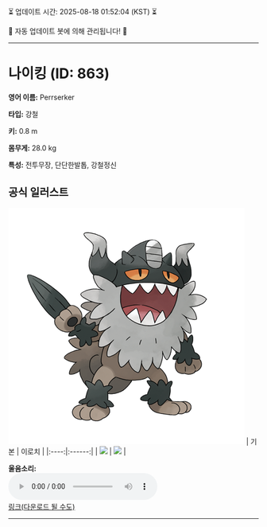 
⏳ 업데이트 시간: 2025-08-18 01:52:04 (KST) ⏳

🤖 자동 업데이트 봇에 의해 관리됩니다! 🤖

---

# 나이킹 (ID: 863)
**영어 이름:** Perrserker

**타입:** 강철

**키:** 0.8 m

**몸무게:** 28.0 kg

**특성:** 전투무장, 단단한발톱, 강철정신

## 공식 일러스트
![](https://raw.githubusercontent.com/PokeAPI/sprites/master/sprites/pokemon/other/official-artwork/863.png)
| 기본 | 이로치 |
|:----:|:------:|
| <img src="http://play.pokemonshowdown.com/sprites/ani/perrserker.gif" width="200"> | <img src="http://play.pokemonshowdown.com/sprites/ani-shiny/perrserker.gif" width="200"> |

**울음소리:**<br><audio controls src="https://raw.githubusercontent.com/PokeAPI/cries/main/cries/pokemon/latest/863.ogg"></audio><br> [링크(다운로드 될 수도)](https://raw.githubusercontent.com/PokeAPI/cries/main/cries/pokemon/latest/863.ogg)


---
